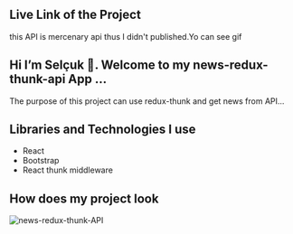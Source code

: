 ## Live Link of the Project

this API is mercenary api thus I didn't published.Yo can see gif

## Hi I’m Selçuk 👋. Welcome to my news-redux-thunk-api App ...

 The purpose of this project can use redux-thunk and get news from API...

## Libraries and Technologies I use

 * React
 * Bootstrap
 * React thunk middleware

## How does my project look

![news-redux-thunk-API](https://user-images.githubusercontent.com/99830247/187337241-4d7fe24d-5131-435b-8081-ffdf98a4737e.gif)
